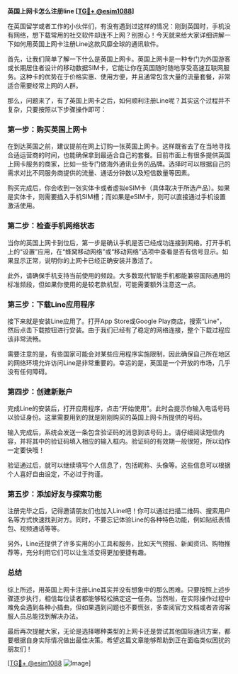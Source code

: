 **英国上网卡怎么注册line [[TG💪+ @esim1088](https://t.me/s/esim1088)]**

在英国留学或者工作的小伙伴们，有没有遇到过这样的情况：刚到英国时，手机没有网络，想下载常用的社交软件却连不上网？别担心！今天就来给大家详细讲解一下如何用英国上网卡注册Line这款风靡全球的通讯软件。

首先，让我们简单了解一下什么是英国上网卡。英国上网卡是一种专门为外国游客或长期居住者设计的移动数据SIM卡，它能让你在英国随时随地享受高速互联网服务。这种卡的优势在于价格实惠、使用方便，并且通常包含大量的流量套餐，非常适合需要经常上网的人群。

那么，问题来了，有了英国上网卡之后，如何顺利注册Line呢？其实这个过程并不复杂，只要按照以下步骤操作即可：

### 第一步：购买英国上网卡

在到达英国之前，建议提前在网上订购一张英国上网卡。这样既省去了在当地寻找合适运营商的时间，也能确保拿到最适合自己的套餐。目前市面上有很多提供英国上网卡服务的商家，比如一些专门做海外通讯业务的品牌。选择时可以根据自己的需求对比不同服务商提供的流量、通话分钟数以及短信数量等因素。

购买完成后，你会收到一张实体卡或者虚拟eSIM卡（具体取决于所选产品）。如果是实体卡，则需要插入手机SIM槽；而如果是eSIM卡，则可以直接通过手机设置激活使用。

### 第二步：检查手机网络状态

当你的英国上网卡到位后，第一步是确认手机是否已经成功连接到网络。打开手机上的“设置”应用，在“蜂窝移动网络”或“移动网络”选项中查看是否有信号显示。如果显示正常，说明你的上网卡已经正确安装并激活了。

此外，请确保手机支持当前使用的频段。大多数现代智能手机都能兼容国际通用的标准频段，但如果你使用的是较老款机型，可能需要额外注意这一点。

### 第三步：下载Line应用程序

接下来就是安装Line应用了。打开App Store或Google Play商店，搜索“Line”，然后点击下载按钮进行安装。由于我们已经有了稳定的网络连接，整个下载过程应该非常流畅。

需要注意的是，有些国家可能会对某些应用程序实施限制，因此确保自己所在地区的网络环境允许访问Line是非常重要的。幸运的是，英国是一个开放的市场，几乎没有任何障碍。

### 第四步：创建新账户

完成Line的安装后，打开应用程序，点击“开始使用”。此时会提示你输入电话号码以验证身份。这里需要用到的就是刚刚购买的英国上网卡所提供的号码。

输入完成后，系统会发送一条包含验证码的消息到该号码上。请仔细阅读短信内容，并将其中的验证码填入相应的输入框内。验证码的有效期一般很短，所以动作一定要快哦！

验证通过后，就可以继续填写个人信息了，包括昵称、头像等。这些信息可以根据个人喜好自由设定，不必过于拘谨。

### 第五步：添加好友与探索功能

注册完毕之后，记得邀请朋友们也加入Line吧！你可以通过扫描二维码、搜索用户名等方式快速找到对方。同时，不要忘记体验Line的各种特色功能，例如贴纸表情包、视频通话等等。

另外，Line还提供了许多实用的小工具和服务，比如天气预报、新闻资讯、购物推荐等，充分利用它们可以让生活变得更加便捷有趣。

### 总结

综上所述，用英国上网卡注册Line其实并没有想象中的那么困难。只要按照上述步骤逐步执行，相信每位读者都能够轻松搞定这一任务。当然啦，在实际操作过程中难免会遇到各种小插曲，但如果遇到问题也不要慌张，多查阅官方文档或者咨询客服人员总能找到解决办法。

最后再次提醒大家，无论是选择哪种类型的上网卡还是尝试其他国际通讯方案，都要根据自身实际情况做出最佳决策。希望这篇文章能够帮助到正在面临类似困扰的朋友们！

[[TG💪+ @esim1088](https://t.me/s/esim1088) ![Image](https://i.postimg.cc/4NQfJmqS/Snipaste-2025-05-13-00-14-12.png)]